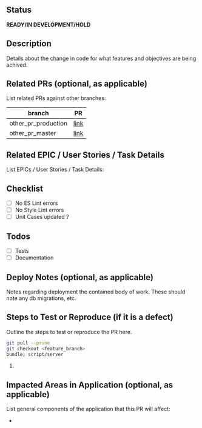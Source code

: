 ## Status
**READY/IN DEVELOPMENT/HOLD**

## Description
Details about the change in code for what features and objectives are being achived.

## Related PRs (optional, as applicable)
List related PRs against other branches:

branch | PR
------ | ------
other_pr_production | [link]()
other_pr_master | [link]()

## Related EPIC / User Stories / Task Details
List EPICs / User Stories / Task Details:

## Checklist
- [ ] No ES Lint errors
- [ ] No Style Lint errors
- [ ] Unit Cases updated ?

## Todos
- [ ] Tests
- [ ] Documentation

## Deploy Notes (optional, as applicable)
Notes regarding deployment the contained body of work.  These should note any
db migrations, etc.

## Steps to Test or Reproduce (if it is a defect)
Outline the steps to test or reproduce the PR here.

```sh
git pull --prune
git checkout <feature_branch>
bundle; script/server
```

1. 

## Impacted Areas in Application (optional, as applicable)
List general components of the application that this PR will affect:

* 
